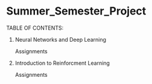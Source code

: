 # Summer_Semester_Project

TABLE OF CONTENTS:

1. Neural Networks and Deep Learning
  
    Assignments
   
2. Introduction to Reinforcment Learning
   
   Assignments   
